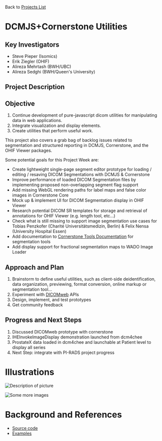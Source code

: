 Back to [Projects List](../../README.md#ProjectsList)

# DCMJS+Cornerstone Utilities

## Key Investigators

- Steve Pieper (Isomics)
- Erik Ziegler (OHIF)
- Alireza Mehrtash (BWH/UBC)
- Alireza Sedghi (BWH/Queen's University)


## Project Description

## Objective

1. Continue development of pure-javascript dicom utilities for manipulating data in web applications.
1. Integrate visualization and display elements.
1. Create utilities that perform useful work.

This project also covers a grab bag of backlog issues related to segmentation and structured reporting in DCMJS, Cornerstone, and the OHIF Viewer packages.

Some potential goals for this Project Week are:
  - Create lightweight single-page segment editor prototype for loading / editing / resaving DICOM Segmentations with DCMJS & Cornerstone
  - Improve performance of loaded DICOM Segmentation files by implementing proposed non-overlapping segment flag support
  - Add missing WebGL rendering paths for label maps and false color images in Cornerstone Core
  - Mock up & implement UI for DICOM Segmentation display in OHIF Viewer
  - Research potential DICOM SR templates for storage and retrieval of annotations for OHIF Viewer (e.g. length tool, etc...)
  - Check what is still missing to support image segmentation use cases for Tobias Penzkofer (Charité Universitätsmedizin, Berlin) & Felix Nensa (University Hospital Essen)
  - Add documentation to [Cornerstone Tools Documentation](https://tools.cornerstonejs.org/) for segmentation tools
  - Add display support for fractional segmentation maps to WADO Image Loader

## Approach and Plan

1. Brainstorm to define useful utilities, such as client-side deidentification, data organization, previewing, format conversion, online markup or segmentation tool...
1. Experiment with [DICOMweb](http://dicomweb.org) APIs
1. Design, implement, and test prototypes
1. Get community feedback

## Progress and Next Steps

<!--Describe progress and next steps in a few bullet points as you are making progress.-->
1. Discussed DICOMweb prototype with cornerstone
1. IHEInvokeImageDisplay demonstration launched from dcm4chee
1. ProstateX data loaded in dcm4chee and launchable at Patient level to display all series
1. Next Step: integrate with PI-RADS project progress

# Illustrations

<!--Add pictures and links to videos that demonstrate what has been accomplished.-->

![Description of picture](Example2.jpg)

![Some more images](Example2.jpg)

# Background and References

<!--Use this space for information that may help people better understand your project, like links to papers, source code, or data.-->

- [Source code](https://github.com/pieper/dcmjs)
- [Examples](https://pieper.github.io/dcmjs/examples)
